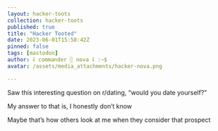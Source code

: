 ```yaml
---
layout: hacker-toots
collection: hacker-toots
published: true
title: "Hacker Tooted"
date: 2023-06-01T15:58:42Z
pinned: false
tags: [mastodon]
author: ⸸ commander ░ nova ⸸ :~$
avatar: /assets/media_attachments/hacker-nova.png

---
```


<p>Saw this interesting question on r/dating, “would you date yourself?”</p><p>My answer to that is, I honestly don’t know</p><p>Maybe that’s how others look at me when they consider that prospect</p>


